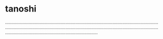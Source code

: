 # tanoshi
...................................................................................................................................................................................................................................................................................................................................